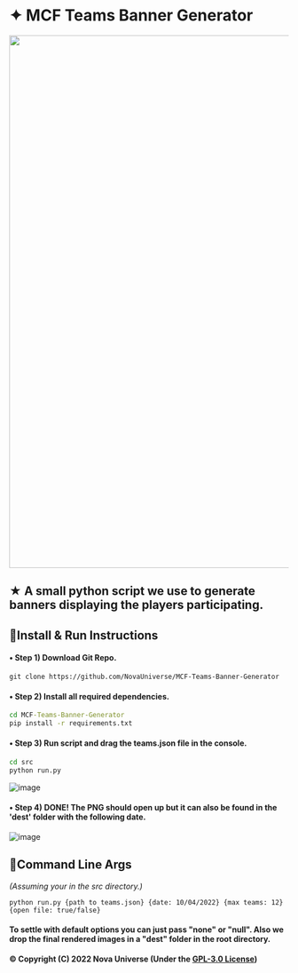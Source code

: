 # ✦ MCF Teams Banner Generator
<p align="center">
  <img src="https://user-images.githubusercontent.com/66202304/160249081-1802ff23-3d7b-4ac3-af2c-6c5728c18f6d.png" width="960" />

  ## ★ A small python script we use to generate banners displaying the players participating.
</p>

## 🍭Install & Run Instructions
#### • Step 1) Download Git Repo.
```
git clone https://github.com/NovaUniverse/MCF-Teams-Banner-Generator
```

#### • Step 2) Install all required dependencies.
```cmd
cd MCF-Teams-Banner-Generator
pip install -r requirements.txt
```

#### • Step 3) Run script and drag the teams.json file in the console.
```cmd
cd src
python run.py
```
![image](https://user-images.githubusercontent.com/66202304/160249424-11bc975c-6e42-43e0-8181-249f3b960f38.png)

#### • Step 4) DONE! The PNG should open up but it can also be found in the 'dest' folder with the following date.
![image](https://user-images.githubusercontent.com/66202304/160249393-a05f7ea4-dec1-4d2b-8e83-316df583e500.png)

## 💽Command Line Args
*(Assuming your in the src directory.)*
```
python run.py {path to teams.json} {date: 10/04/2022} {max teams: 12} {open file: true/false}
```
#### To settle with default options you can just pass "none" or "null". Also we drop the final rendered images in a "dest" folder in the root directory.

**© Copyright (C) 2022 Nova Universe (Under the [GPL-3.0 License](LICENSE.md))**
